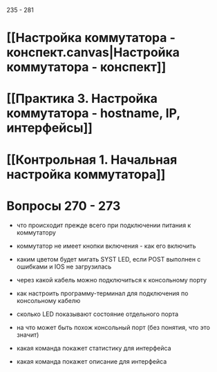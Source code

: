 235 - 281

# [[Настройка коммутатора - конспект.canvas|Настройка коммутатора - конспект]]
# [[Практика 3. Настройка коммутатора - hostname, IP, интерфейсы]]
# [[Контрольная 1. Начальная настройка коммутатора]]

# Вопросы 270 - 273

- что происходит прежде всего при подключении питания к коммутатору
  
- коммутатор не имеет кнопки включения - как его включить
  
- каким цветом будет мигать SYST LED, если POST выполнен с ошибками и IOS не загрузилась
  
- через какой кабель можно подключиться к консольному порту
  
- как настроить программу-терминал для подключения по консольному кабелю
  
- сколько LED показывают состояние отдельного порта
  
- на что может быть похож консольный порт (без понятия, что это значит)
  
- какая команда покажет статистику для интерфейса
  
- какая команда покажет описание для интерфейса